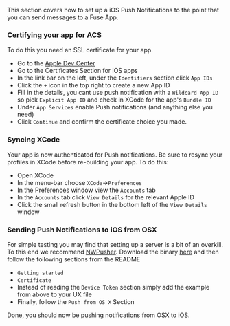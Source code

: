 This section covers how to set up a iOS Push Notifications to the point that you can send messages to a Fuse App.

### Certifying your app for ACS

To do this you need an SSL certificate for your app.

- Go to the [Apple Dev Center](https://developer.apple.com/account/overview.action)
- Go to the Certificates Section for iOS apps
- In the link bar on the left, under the `Identifiers` section click `App IDs`
- Click the `+` icon in the top right to create a new App ID
- Fill in the details, you cant use push notification with a `Wildcard App ID` so pick `Explicit App ID` and check in XCode for the app's `Bundle ID`
- Under `App Services` enable Push notifications (and anything else you need)
- Click `Continue` and confirm the certificate choice you made.

### Syncing XCode

Your app is now authenticated for Push notifications. Be sure to resync your profiles in XCode before re-building your app.
To do this:
- Open XCode
- In the menu-bar choose `XCode`->`Preferences`
- In the Preferences window view the `Accounts` tab
- In the `Accounts` tab click `View Details` for the relevant Apple ID
- Click the small refresh button in the bottom left of the `View Details` window

### Sending Push Notifications to iOS from OSX

For simple testing you may find that setting up a server is a bit of an overkill. To this end we recommend [NWPusher](https://github.com/noodlewerk/NWPusher). Download the binary [here](https://github.com/noodlewerk/NWPusher/releases/tag/0.6.3) and then follow the following sections from the README

- `Getting started`
- `Certificate`
- Instead of reading the `Device Token` section simply add the example from above to your UX file
- Finally, follow the `Push from OS X` Section

Done, you should now be pushing notifications from OSX to iOS.

